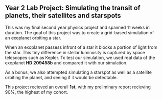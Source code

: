 ## Year 2 Lab Project: Simulating the transit of planets, their satellites and starspots

This was my final second year physics project and spanned 11 weeks in duration. The goal of this project was to create a grid-based simulation of an
exoplanet orbiting a star. 

When an exoplanet passess infront of a star it blocks a portion of light from the star. This tiny difference in stellar luminosity is captured by space 
telescopes such as Kepler. To test our simulation, we used real data of the exoplanet **HD 209458b** and compared it with our simulation.

As a bonus, we also attempted simulating a starspot as well as a satellite orbiting the planet, and seeing if it would be detectable.

This project recieved an overall **1st**, with my preliminary report recieving 90%, the highest of my cohort. 
